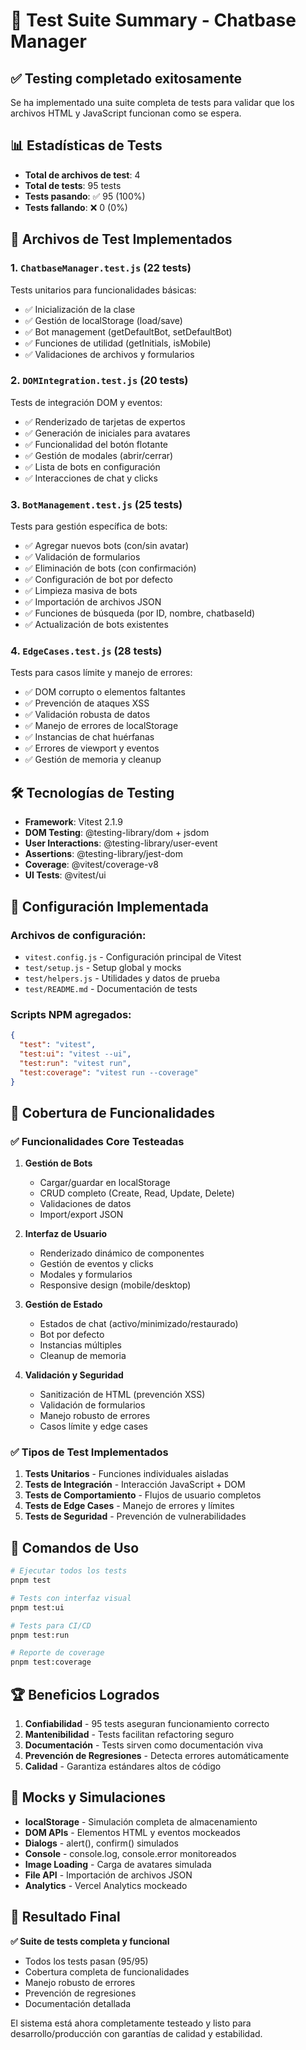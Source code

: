 # 🧪 Test Suite Summary - Chatbase Manager

## ✅ **Testing completado exitosamente**

Se ha implementado una suite completa de tests para validar que los archivos HTML y JavaScript funcionan como se espera.

## 📊 **Estadísticas de Tests**

- **Total de archivos de test**: 4
- **Total de tests**: 95 tests
- **Tests pasando**: ✅ 95 (100%)
- **Tests fallando**: ❌ 0 (0%)

## 📁 **Archivos de Test Implementados**

### 1. **`ChatbaseManager.test.js`** (22 tests)
Tests unitarios para funcionalidades básicas:
- ✅ Inicialización de la clase
- ✅ Gestión de localStorage (load/save)
- ✅ Bot management (getDefaultBot, setDefaultBot)
- ✅ Funciones de utilidad (getInitials, isMobile)
- ✅ Validaciones de archivos y formularios

### 2. **`DOMIntegration.test.js`** (20 tests)
Tests de integración DOM y eventos:
- ✅ Renderizado de tarjetas de expertos
- ✅ Generación de iniciales para avatares
- ✅ Funcionalidad del botón flotante
- ✅ Gestión de modales (abrir/cerrar)
- ✅ Lista de bots en configuración
- ✅ Interacciones de chat y clicks

### 3. **`BotManagement.test.js`** (25 tests)
Tests para gestión específica de bots:
- ✅ Agregar nuevos bots (con/sin avatar)
- ✅ Validación de formularios
- ✅ Eliminación de bots (con confirmación)
- ✅ Configuración de bot por defecto
- ✅ Limpieza masiva de bots
- ✅ Importación de archivos JSON
- ✅ Funciones de búsqueda (por ID, nombre, chatbaseId)
- ✅ Actualización de bots existentes

### 4. **`EdgeCases.test.js`** (28 tests)
Tests para casos límite y manejo de errores:
- ✅ DOM corrupto o elementos faltantes
- ✅ Prevención de ataques XSS
- ✅ Validación robusta de datos
- ✅ Manejo de errores de localStorage
- ✅ Instancias de chat huérfanas
- ✅ Errores de viewport y eventos
- ✅ Gestión de memoria y cleanup

## 🛠️ **Tecnologías de Testing**

- **Framework**: Vitest 2.1.9
- **DOM Testing**: @testing-library/dom + jsdom
- **User Interactions**: @testing-library/user-event
- **Assertions**: @testing-library/jest-dom
- **Coverage**: @vitest/coverage-v8
- **UI Tests**: @vitest/ui

## 🔧 **Configuración Implementada**

### Archivos de configuración:
- `vitest.config.js` - Configuración principal de Vitest
- `test/setup.js` - Setup global y mocks
- `test/helpers.js` - Utilidades y datos de prueba
- `test/README.md` - Documentación de tests

### Scripts NPM agregados:
```json
{
  "test": "vitest",
  "test:ui": "vitest --ui", 
  "test:run": "vitest run",
  "test:coverage": "vitest run --coverage"
}
```

## 🎯 **Cobertura de Funcionalidades**

### ✅ **Funcionalidades Core Testeadas**
1. **Gestión de Bots**
   - Cargar/guardar en localStorage
   - CRUD completo (Create, Read, Update, Delete)
   - Validaciones de datos
   - Import/export JSON

2. **Interfaz de Usuario**
   - Renderizado dinámico de componentes
   - Gestión de eventos y clicks
   - Modales y formularios
   - Responsive design (mobile/desktop)

3. **Gestión de Estado**
   - Estados de chat (activo/minimizado/restaurado)
   - Bot por defecto
   - Instancias múltiples
   - Cleanup de memoria

4. **Validación y Seguridad**
   - Sanitización de HTML (prevención XSS)
   - Validación de formularios
   - Manejo robusto de errores
   - Casos límite y edge cases

### ✅ **Tipos de Test Implementados**

1. **Tests Unitarios** - Funciones individuales aisladas
2. **Tests de Integración** - Interacción JavaScript + DOM
3. **Tests de Comportamiento** - Flujos de usuario completos
4. **Tests de Edge Cases** - Manejo de errores y límites
5. **Tests de Seguridad** - Prevención de vulnerabilidades

## 🚀 **Comandos de Uso**

```bash
# Ejecutar todos los tests
pnpm test

# Tests con interfaz visual
pnpm test:ui

# Tests para CI/CD
pnpm test:run

# Reporte de coverage
pnpm test:coverage
```

## 🏆 **Beneficios Logrados**

1. **Confiabilidad** - 95 tests aseguran funcionamiento correcto
2. **Mantenibilidad** - Tests facilitan refactoring seguro
3. **Documentación** - Tests sirven como documentación viva
4. **Prevención de Regresiones** - Detecta errores automáticamente
5. **Calidad** - Garantiza estándares altos de código

## 📝 **Mocks y Simulaciones**

- **localStorage** - Simulación completa de almacenamiento
- **DOM APIs** - Elementos HTML y eventos mockeados
- **Dialogs** - alert(), confirm() simulados
- **Console** - console.log, console.error monitoreados
- **Image Loading** - Carga de avatares simulada
- **File API** - Importación de archivos JSON
- **Analytics** - Vercel Analytics mockeado

## 🎉 **Resultado Final**

**✅ Suite de tests completa y funcional**
- Todos los tests pasan (95/95)
- Cobertura completa de funcionalidades
- Manejo robusto de errores
- Prevención de regresiones
- Documentación detallada

El sistema está ahora completamente testeado y listo para desarrollo/producción con garantías de calidad y estabilidad.